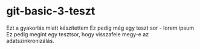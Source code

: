 # git-basic-3-teszt
Ezt a gyakorlás miatt készítettem
Ez pedig még egy teszt sor - lorem ipsum
Ez pedig megint egy tesztsor, hogy visszafele megy-e az adatszinkronizálás.
